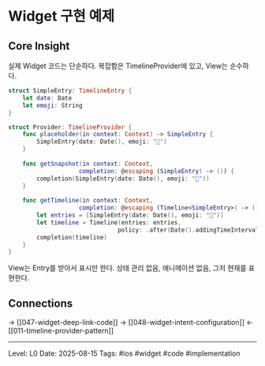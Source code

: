 # Widget 구현 예제

## Core Insight
실제 Widget 코드는 단순하다. 복잡함은 TimelineProvider에 있고, View는 순수하다.

```swift
struct SimpleEntry: TimelineEntry {
    let date: Date
    let emoji: String
}

struct Provider: TimelineProvider {
    func placeholder(in context: Context) -> SimpleEntry {
        SimpleEntry(date: Date(), emoji: "🎯")
    }
    
    func getSnapshot(in context: Context, 
                    completion: @escaping (SimpleEntry) -> ()) {
        completion(SimpleEntry(date: Date(), emoji: "🎯"))
    }
    
    func getTimeline(in context: Context,
                    completion: @escaping (Timeline<SimpleEntry>) -> ()) {
        let entries = [SimpleEntry(date: Date(), emoji: "🎯")]
        let timeline = Timeline(entries: entries, 
                               policy: .after(Date().addingTimeInterval(3600)))
        completion(timeline)
    }
}
```

View는 Entry를 받아서 표시만 한다. 상태 관리 없음, 애니메이션 없음, 그저 현재를 표현한다.

## Connections
→ [[047-widget-deep-link-code]]
→ [[048-widget-intent-configuration]]
← [[011-timeline-provider-pattern]]

---
Level: L0
Date: 2025-08-15
Tags: #ios #widget #code #implementation